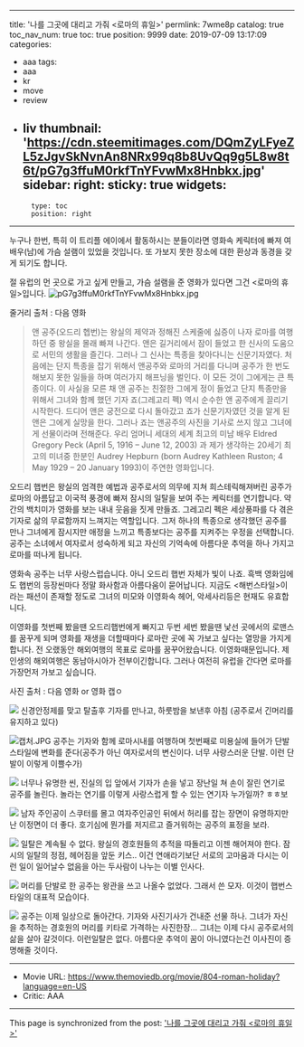 
---
title: '나를 그곳에 대리고 가줘  <로마의 휴일>'
permlink: 7wme8p
catalog: true
toc_nav_num: true
toc: true
position: 9999
date: 2019-07-09 13:17:09
categories:
- aaa
tags:
- aaa
- kr
- move
- review
- liv
thumbnail: 'https://cdn.steemitimages.com/DQmZyLFyeZL5zJgvSkNvnAn8NRx99q8b8UvQq9g5L8w8t6t/pG7g3ffuM0rkfTnYFvwMx8Hnbkx.jpg'
sidebar:
    right:
        sticky: true
widgets:
    -
        type: toc
        position: right
---


누구나 한번, 특히 이 트리플 에이에서 활동하시는 분들이라면 영화속 케릭터에 빠져 여배우(남)에 가슴 설램이 있었을 것입니다.  또 가보지 못한 장소에 대한 환상과 동경을 갖게 되기도 합니다. 

절 유럽의 먼 곳으로 가고 싶게 만들고, 가슴 설램을 준 영화가 있다면 그건 <로마의 휴일>입니다. 
![pG7g3ffuM0rkfTnYFvwMx8Hnbkx.jpg](https://cdn.steemitimages.com/DQmZyLFyeZL5zJgvSkNvnAn8NRx99q8b8UvQq9g5L8w8t6t/pG7g3ffuM0rkfTnYFvwMx8Hnbkx.jpg)

줄거리 출처 : 다음 영화 
> 앤 공주(오드리 헵번)는 왕실의 제약과 정해진 스케줄에 싫증이 나자 로마를 여행하던 중 왕실을 몰래 빠져 나간다. 앤은 길거리에서 잠이 들었고 한 신사의 도움으로 서민의 생활을 즐긴다. 그러나 그 신사는 특종을 찾아다니는 신문기자였다. 처음에는 단지 특종을 잡기 위해서 앤공주와 로마의 거리를 다니며 공주가 한 번도 해보지 못한 일들을 하며 여러가지 해프닝을 벌인다. 이 모든 것이 그에게는 큰 특종이다. 이 사실을 모른 채 앤 공주는 친절한 그에게 정이 들었고 단지 특종만을 위해서 그녀와 함께 했던 기자 죠(그레고리 펙) 역시 순수한 앤 공주에게 끌리기 시작한다. 드디어 앤은 궁전으로 다시 돌아갔고 죠가 신문기자였던 것을 알게 된 앤은 그에게 실망을 한다. 그러나 죠는 앤공주의 사진을 기사로 쓰지 않고 그녀에게 선물이라며 전해준다.
우리 엄머니 세대의 세계 최고의 미남 배우 Eldred Gregory Peck (April 5, 1916 – June 12, 2003) 과 제가 생각하는 20세기 최고의 미녀중 한분인 Audrey Hepburn (born Audrey Kathleen Ruston; 4 May 1929 – 20 January 1993)이 주연한 영화입니다. 

오드리 햅번은 왕실의 엄격한 예법과 공주로서의 의무에 지쳐 희스테릭해져버린 공주가 로마의 아름답고 이국적 풍경에 빠져 잠시의 일탈을 보여 주는 케릭터를 연기합니다. 약간의 백치미가 영화를 보는 내내 웃음을 짓게 만들죠. 
그레고리 펙은 세상풍파를 다 겪은 기자로 삶의 무료함까지 느껴지는 역할입니다. 그저 하나의 특종으로 생각했던 공주를 만나 그녀에게 잠시지만 애정을 느끼고 특종보다는 공주를 지켜주는 우정을 선택합니다. 
공주는 소녀에서 여자로서 성숙하게 되고 자신의 기억속에 아름다운 추억을 하나 가지고 로마를 떠나게 됩니다. 


영화속 공주는 너무 사랑스럽습니다. 아니 오드리 햅번 자체가 빛이 나죠. 흑백 영화임에도 햅번의 등장씬마다 정말 화사함과 아름다움이 묻어납니다. 지금도 <해번스타일>이라는 패션이 존재할 정도로 그녀의 미모와 이영화속 헤어, 악세사리등은 현재도 유효합니다. 

이영화를 첫번째 봤을땐 오드리햅번에게 빠지고 두번 세번 봤을땐 낯선 곳에서의 로맨스를 꿈꾸게 되며 영화를 재생을 더할때마다 로마란 곳에 꼭 가보고 싶다는 열망을 가지게 합니다. 전 오랬동안 해외여행의 목표로 로마를 꿈꾸어왔습니다. 이영화때문입니다.  제 인생의 해외여행은 동남아시아가 전부이긴합니다.  그러나 여전히 유럽을 간다면 로마를 가장먼저 가보고 싶습니다. 

사진 출처 : 다음 영화 or 영화 캡ㅇ

![](https://cdn.steemitimages.com/DQmTQ4BMyFm6HqHTr3Y3wA5vLUcVdLqAYG8zNcbn1wMvjBT/image.png)
신경안정제를 맞고 탈출후 기자를 만나고, 하룻밤을 보낸후 아침 (공주로서 긴머리를 유지하고 있다)

![캡처.JPG](https://cdn.steemitimages.com/DQmPybh4FuujDR9rYXroAxXpxcMHkkT9ptHZZzarftvQbE2/%EC%BA%A1%EC%B2%98.JPG)
공주는 기자와 함께 로마시내를 여행하며 첫번째로 미용실에 들어가 단발스타일에 변화를 준다(공주가 아닌 여자로서의 변신이다. 너무 사랑스러운 단발. 이런 단발이 이렇게 이쁠수가)

![](https://cdn.steemitimages.com/DQmUyTGfpztnMoieLWeYqDVuzGWcZpj5DosKwMYSmj3J92r/image.png)
너무나 유명한 씬, 진실의 입 앞에서 기자가 손을 넣고 장난일 쳐 손이 잘린 연기로 공주를 놀린다.  놀라는 연기를 이렇게 사랑스럽게 할 수 있는 연기자 누가일까? ㅎㅎ보

![](https://cdn.steemitimages.com/DQmPKHiyRZyV28qAmHFcXNYvK2p8K8nh7s8P5FK4Nr9AXGR/image.png)
남자 주인공이 스쿠터를 몰고 여자주인공인 뒤에서 허리를 잡는 장면이 유명하지만 난 이정면이 더 좋다. 호기심에 뭔가를 저지르고 즐거워하는 공주의 표정을 보라.

![](https://cdn.steemitimages.com/DQmePJhybdufzJUPz2R7FpZYiuf7XxJSAnpnUjgeXWd2DXK/image.png)
일탈은 계속될 수 없다. 왕실의 경호원들의 추적을 따돌리고 이젠 해어져야 한다. 잠시의 일탈의 정점, 헤어짐을 앞둔 키스..  이건 연애라기보단 서로의 고마움과 다시는 이런 일이 일어날수 없음을 아는 두사람이 나누는 이별 인사다.

![](https://cdn.steemitimages.com/DQmQsqB2x5TmBxGMniXv4CxhidGf6HBApnWL4yrfMDYpr6W/image.png)
머리를 단발로 한 공주는 왕관을 쓰고 나올수 없었다. 그래서 쓴 모자. 이것이 햅번스타일의 대표적 모습이다. 

![](https://cdn.steemitimages.com/DQmaE26EQ4kp4unCQgdd7mLcUbTsdRCGmCKbsL8WLBTAJhY/image.png)
공주는 이제 일상으로 돌아간다. 기자와 사진기사가 건내준 선물 하나. 그녀가 자신을 추적하는 경호원의 머리를 키타로 가격하는 사진한장... 그녀는 이제 다시 공주로서의 삶을 살아 갈것이다. 이런일탈은 없다. 아름다운 추억이 꿈이 아니였다는건 이사진이 증명해줄 것이다. 

---
* Movie URL: https://www.themoviedb.org/movie/804-roman-holiday?language=en-US
* Critic:  AAA

- - -

This page is synchronized from the post: ['나를 그곳에 대리고 가줘  <로마의 휴일>'](https://steemit.com/@kingbit/7wme8p)
